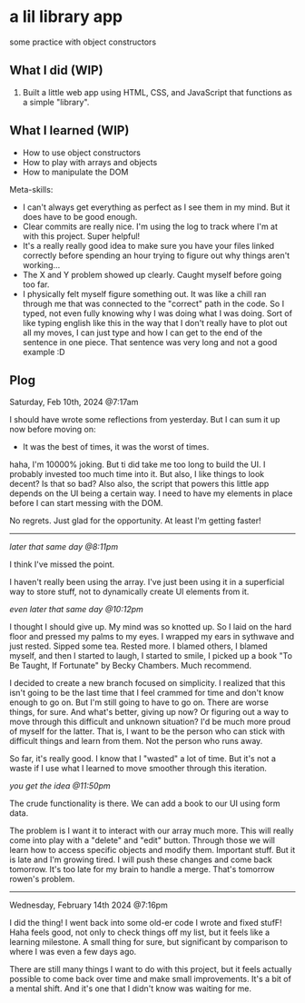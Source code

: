 # a lil library app
some practice with object constructors

## What I did (WIP)
1. Built a little web app using HTML, CSS, and JavaScript that functions as a simple "library".

## What I learned (WIP)

- How to use object constructors
- How to play with arrays and objects
- How to manipulate the DOM

Meta-skills:
- I can't always get everything as perfect as I see them in my mind. But it does have to be good enough.
- Clear commits are really nice. I'm using the log to track where I'm at with this project. Super helpful!
- It's a really really good idea to make sure you have your files linked correctly before spending an hour trying to figure out why things aren't working...
- The X and Y problem showed up clearly. Caught myself before going too far.
- I physically felt myself figure something out. It was like a chill ran through me that was connected to the "correct" path in the code. So I typed, not even fully knowing why I was doing what I was doing. Sort of like typing english like this in the way that I don't really have to plot out all my moves, I can just type and how I can get to the end of the sentence in one piece. That sentence was very long and not a good example :D

## Plog

Saturday, Feb 10th, 2024 @7:17am

I should have wrote some reflections from yesterday. But I can sum it up now before moving on:
- It was the best of times, it was the worst of times.

haha, I'm 10000% joking. But ti did take me too long to build the UI. I probably invested too much time into it. But also, I like things to look decent? Is that so bad? Also also, the script that powers this little app depends on the UI being a certain way. I need to have my elements in place before I can start messing with the DOM.

No regrets. Just glad for the opportunity. At least I'm getting faster!

---

*later that same day @8:11pm*

I think I've missed the point.

I haven't really been using the array. I've just been using it in a superficial way to store stuff, not to dynamically create UI elements from it. 

*even later that same day @10:12pm*

I thought I should give up. My mind was so knotted up. So I laid on the hard floor and pressed my palms to my eyes. I wrapped my ears in sythwave and just rested. Sipped some tea. Rested more. I blamed others, I blamed myself, and then I started to laugh, I started to smile, I picked up a book "To Be Taught, If Fortunate" by Becky Chambers. Much recommend.

I decided to create a new branch focused on simplicity. I realized that this isn't going to be the last time that I feel crammed for time and don't know enough to go on. But I'm still going to have to go on. There are worse things, for sure. And what's better, giving up now? Or figuring out a way to move through this difficult and unknown situation? I'd be much more proud of myself for the latter. That is, I want to be the person who can stick with difficult things and learn from them. Not the person who runs away.

So far, it's really good. I know that I "wasted" a lot of time. But it's not a waste if I use what I learned to move smoother through this iteration.

*you get the idea @11:50pm*

The crude functionality is there. We can add a book to our UI using form data.

The problem is I want it to interact with our array much more. This will really come into play with a "delete" and "edit" button. Through those we will learn how to access specific objects and modify them. Important stuff. But it is late and I'm growing tired. I will push these changes and come back tomorrow. It's too late for my brain to handle a merge. That's tomorrow rowen's problem.

---

Wednesday, February 14th 2024 @7:16pm

I did the thing! I went back into some old-er code I wrote and fixed stufF! Haha feels good, not only to check things off my list, but it feels like a learning milestone. A small thing for sure, but significant by comparison to where I was even a few days ago.

There are still many things I want to do with this project, but it feels actually possible to come back over time and make small improvements. It's a bit of a mental shift. And it's one that I didn't know was waiting for me.
